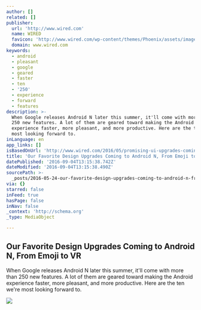 ```yaml
---
author: []
related: []
publisher:
  url: 'http://www.wired.com'
  name: WIRED
  favicon: 'http://www.wired.com/wp-content/themes/Phoenix/assets/images/favicon.ico'
  domain: www.wired.com
keywords:
  - android
  - pleasant
  - google
  - geared
  - faster
  - ten
  - '250'
  - experience
  - forward
  - features
description: >-
  When Google releases Android N later this summer, it'll come with more than
  250 new features. A lot of them are geared toward making the Android
  experience faster, more pleasant, and more productive. Here are the ten we're
  most looking forward to.
inLanguage: en
app_links: []
isBasedOnUrl: 'http://www.wired.com/2016/05/promising-ui-upgrades-coming-android-n/'
title: 'Our Favorite Design Upgrades Coming to Android N, From Emoji to VR'
datePublished: '2016-09-04T13:15:38.742Z'
dateModified: '2016-09-04T13:15:38.490Z'
sourcePath: >-
  _posts/2016-05-24-our-favorite-design-upgrades-coming-to-android-n-from-emoji.md
via: {}
starred: false
inFeed: true
hasPage: false
inNav: false
_context: 'http://schema.org'
_type: MediaObject

---
```

<article style=""><h1>Our Favorite Design Upgrades Coming to Android N, From Emoji to VR</h1><p>When Google releases Android N later this summer, it'll come with more than 250 new features. A lot of them are geared toward making the Android experience faster, more pleasant, and more productive. Here are the ten we're most looking forward to.</p><img src="http://www.wired.com/wp-content/uploads/2016/05/n-bg-generic-1200x630.jpg" /></article>